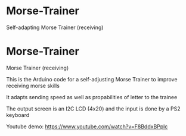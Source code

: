 # Morse-Trainer
Self-adapting Morse Trainer (receiving)

# Morse-Trainer
Morse Trainer (receiving)

This is the Arduino code for a self-adjusting Morse Trainer to improve receiving morse skills

It adapts sending speed as well as propabilities of letter to the trainee

The output screen is an I2C LCD (4x20) and the input is done by a PS2 keyboard

Youtube demo: https://www.youtube.com/watch?v=F8BddxBPplc
